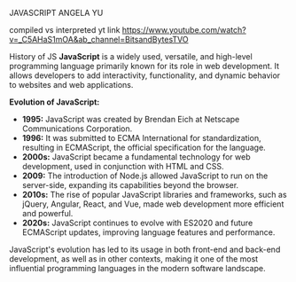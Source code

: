 JAVASCRIPT ANGELA YU

compiled vs interpreted yt link
https://www.youtube.com/watch?v=_C5AHaS1mOA&ab_channel=BitsandBytesTVO


History of JS
**JavaScript** is a widely used, versatile, and high-level programming language primarily known for its role in web development. It allows developers to add interactivity, functionality, and dynamic behavior to websites and web applications.

**Evolution of JavaScript:**
- **1995:** JavaScript was created by Brendan Eich at Netscape Communications Corporation.
- **1996:** It was submitted to ECMA International for standardization, resulting in ECMAScript, the official specification for the language.
- **2000s:** JavaScript became a fundamental technology for web development, used in conjunction with HTML and CSS.
- **2009:** The introduction of Node.js allowed JavaScript to run on the server-side, expanding its capabilities beyond the browser.
- **2010s:** The rise of popular JavaScript libraries and frameworks, such as jQuery, Angular, React, and Vue, made web development more efficient and powerful.
- **2020s:** JavaScript continues to evolve with ES2020 and future ECMAScript updates, improving language features and performance.

JavaScript's evolution has led to its usage in both front-end and back-end development, as well as in other contexts, making it one of the most influential programming languages in the modern software landscape.





